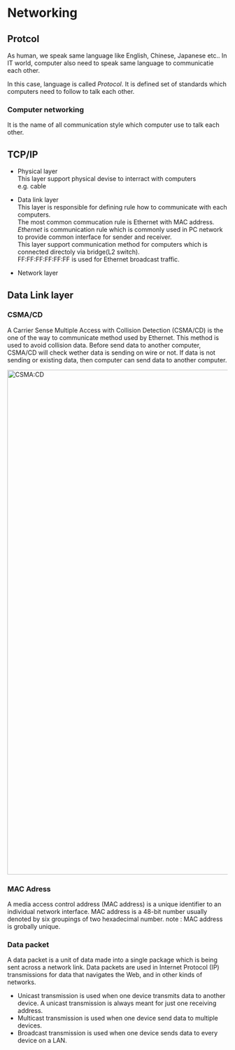 # Networking

## Protcol
As human, we speak same language like English, Chinese, Japanese etc..
In IT world, computer also need to speak same language to communicatie each other.

In this case, language is called *Protocol*.
It is defined set of standards which computers need to follow to talk each other.


### Computer networking
It is the name of all communication style which computer use to talk each other.


## TCP/IP
* Physical layer<br>
  This layer support physical devise to interract with computers<br>
  e.g. cable

* Data link layer<br>
  This layer is responsible for defining rule how to communicate with each computers.<br>
  The most common commucation rule is Ethernet with MAC address.<br>
  *Ethernet* is communication rule which is commonly used in PC network to provide common interface for sender and receiver.<br>
  This layer support communication method for computers which is connected directoly via bridge(L2 switch).<br>
  FF:FF:FF:FF:FF:FF is used for Ethernet broadcast traffic.<br>


* Network layer



## Data Link layer
### CSMA/CD
A Carrier Sense Multiple Access with Collision Detection (CSMA/CD) is the one of the way to communicate method used by Ethernet. 
This method is used to avoid collision data. Before send data to another computer, CSMA/CD will check wether data is sending on wire or not. 
If data is not sending or existing data, then computer can send data to another computer. 

<img width="1152" alt="CSMA:CD" src="https://user-images.githubusercontent.com/75428655/206595146-b7b27bac-f8dc-4798-9683-a2c3367c2be0.png">




### MAC Adress
A media access control address (MAC address) is a unique identifier to an individual network interface. MAC address is a 48-bit number usually denoted by six groupings of two hexadecimal number. 
note : MAC address is grobally unique. 

### Data packet
A data packet is a unit of data made into a single package which is being sent across a network link.
Data packets are used in Internet Protocol (IP) transmissions for data that navigates the Web, and in other kinds of networks.


* Unicast transmission is used when one device transmits data to another device. A unicast transmission is always meant for just one receiving address.
* Multicast transmission is used when one device send data to multiple devices. 
* Broadcast transmission is used when one device sends data to every device on a LAN. 
